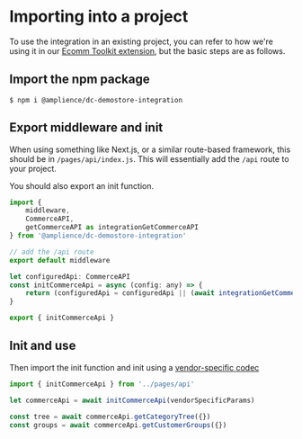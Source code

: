# Importing into a project

To use the integration in an existing project, you can refer to how we're using it in our [Ecomm Toolkit extension](https://github.com/amplience/dc-extension-ecomm-toolkit), but the basic steps are as follows.

## Import the npm package

```
$ npm i @amplience/dc-demostore-integration
```

## Export middleware and init

When using something like Next.js, or a similar route-based framework, this should be in `/pages/api/index.js`. This will essentially add the `/api` route to your project.

You should also export an init function.

```javascript
import {
	middleware,
	CommerceAPI,
	getCommerceAPI as integrationGetCommerceAPI
} from '@amplience/dc-demostore-integration'

// add the /api route
export default middleware

let configuredApi: CommerceAPI
const initCommerceApi = async (config: any) => {
	return (configuredApi = configuredApi || (await integrationGetCommerceAPI(config)))
}

export { initCommerceApi }
```

## Init and use

Then import the init function and init using a [vendor-specific codec](../../README.md#vendor-specific-information)

```javascript
import { initCommerceApi } from '../pages/api'

let commerceApi = await initCommerceApi(vendorSpecificParams)

const tree = await commerceApi.getCategoryTree({})
const groups = await commerceApi.getCustomerGroups({})
```
